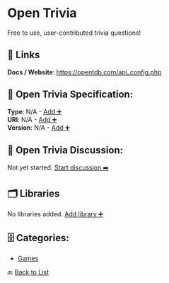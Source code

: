 # Open Trivia

Free to use, user-contributed trivia questions!

##  🔗 Links
**Docs / Website**: https://opentdb.com/api_config.php

## 🧬 Open Trivia Specification:
**Type**: N/A - [Add ➕](https://github.com/apis-list/apis-list/edit/main/apis.yaml#L14226)  
**URI**: N/A - [Add ➕](https://github.com/apis-list/apis-list/edit/main/apis.yaml#L14226)  
**Version**: N/A - [Add ➕](https://github.com/apis-list/apis-list/edit/main/apis.yaml#L14226)

## 💬 Open Trivia Discussion:
Not yet started. [Start discussion ➡️](https://github.com/apis-list/apis-list/discussions/new)

## 🗂️ Libraries

No libraries added. [Add library ➕](https://github.com/apis-list/apis-list/edit/main/apis.yaml#L14226)    


## 🗄️ Categories:
- [Games](https://github.com/apis-list/apis-list#games-)

🔙  [Back to List](https://github.com/apis-list/apis-list)
